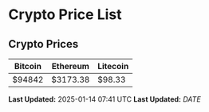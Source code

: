 # Crypto Price List

## Crypto Prices
| Bitcoin | Ethereum | Litecoin |
| ------- | -------- | -------- |
| $94842 | $3173.38 | $98.33 |
**Last Updated:** 2025-01-14 07:41 UTC
**Last Updated:** $DATE$
